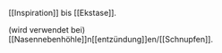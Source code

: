 [[Inspiration]] bis [[Ekstase]].

(wird verwendet bei) [[Nasennebenhöhle]]n[[entzündung]]en/[[Schnupfen]].